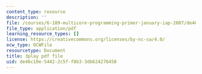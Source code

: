 ```yaml
---
content_type: resource
description: ''
file: /courses/6-189-multicore-programming-primer-january-iap-2007/de46c10e54422c5ff8b33db624276458_zg1bHfos6U8.pdf
file_type: application/pdf
learning_resource_types: []
license: https://creativecommons.org/licenses/by-nc-sa/4.0/
ocw_type: OCWFile
resourcetype: Document
title: 3play pdf file
uid: de46c10e-5442-2c5f-f8b3-3db624276458
---
```

